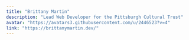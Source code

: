 ```yaml
---
title: "Brittany Martin"
description: "Lead Web Developer for the Pittsburgh Cultural Trust"
avatar: "https://avatars3.githubusercontent.com/u/2446523?v=4"
link: "https://brittanymartin.dev/"
---
```

